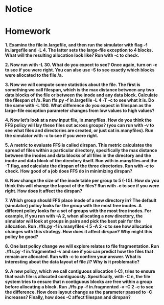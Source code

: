 
# Notice

# Homework

**1. Examine the file in.largefile, and then run the simulator with flag -f in.largefile and -L 4. The latter sets the large-file exception to 4 blocks. What will the resulting allocation look like? Run with -c to check.**

**2. Now run with -L 30. What do you expect to see? Once again, turn on -c to see if you were right. You can also use -S to see exactly which blocks were allocated to the file /a.**

**3. Now we will compute some statistics about the file. The first is something we call filespan, which is the max distance between any two data blocks of the file or between the inode and any data block. Calculate the filespan of /a. Run ffs.py -f in.largefile -L 4 -T -c to see what it is. Do the same with -L 100. What difference do you expect in filespan as the large-file exception parameter changes from low values to high values?**

**4. Now let’s look at a new input file, in.manyfiles. How do you think the FFS policy will lay these files out across groups? (you can run with -v to see what files and directories are created, or just cat in.manyfiles). Run the simulator with -c to see if you were right.**

**5. A metric to evaluate FFS is called dirspan. This metric calculates the spread of files within a particular directory, specifically the max distance between the inodes and data blocks of all files in the directory and the inode and data block of the directory itself. Run with in.manyfiles and the -T flag, and calculate the dirspan of the three directories. Run with -c to check. How good of a job does FFS do in minimizing dirspan?**

**6. Now change the size of the inode table per group to 5 (-I 5). How do you think this will change the layout of the files? Run with -c to see if you were right. How does it affect the dirspan?**

**7. Which group should FFS place inode of a new directory in? The default (simulator) policy looks for the group with the most free inodes. A different policy looks for a set of groups with the most free inodes. For example, if you run with -A 2, when allocating a new directory, the simulator will look at groups in pairs and pick the best pair for the allocation. Run ./ffs.py -f in.manyfiles -I 5 -A 2 -c to see how allocation changes with this strategy. How does it affect dirspan? Why might this policy be good?**

**8. One last policy change we will explore relates to file fragmentation. Run ./ffs.py -f in.fragmented -v and see if you can predict how the files that remain are allocated. Run with -c to confirm your answer. What is interesting about the data layout of file /i? Why is it problematic?**

**9. A new policy, which we call contiguous allocation (-C), tries to ensure that each file is allocated contiguously. Specifically, with -C n, the file system tries to ensure that n contiguous blocks are free within a group before allocating a block. Run ./ffs.py -f in.fragmented -v -C 2 -c to see the difference. How does layout change as the parameter passed to -C increases? Finally, how does -C affect filespan and dirspan?**
